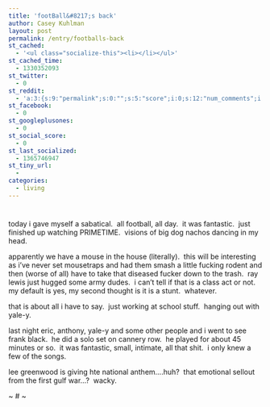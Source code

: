 ```yaml
---
title: 'footBall&#8217;s back'
author: Casey Kuhlman
layout: post
permalink: /entry/footballs-back
st_cached:
  - '<ul class="socialize-this"><li></li></ul>'
st_cached_time:
  - 1330352093
st_twitter:
  - 0
st_reddit:
  - 'a:3:{s:9:"permalink";s:0:"";s:5:"score";i:0;s:12:"num_comments";i:0;}'
st_facebook:
  - 0
st_googleplusones:
  - 0
st_social_score:
  - 0
st_last_socialized:
  - 1365746947
st_tiny_url:
  - 
categories:
  - living
---
```

# 

today i gave myself a sabatical.  all football, all day.  it was fantastic.  just finished up watching PRIMETIME.  visions of big dog nachos dancing in my head.

apparently we have a mouse in the house (literally).  this will be interesting as i’ve never set mousetraps and had them smash a little fucking rodent and then (worse of all) have to take that diseased fucker down to the trash.  ray lewis just hugged some army dudes.  i can’t tell if that is a class act or not.  my default is yes, my second thought is it is a stunt.  whatever.

that is about all i have to say.  just working at school stuff.  hanging out with yale-y. 

last night eric, anthony, yale-y and some other people and i went to see frank black.  he did a solo set on cannery row.  he played for about 45 minutes or so.  it was fantastic, small, intimate, all that shit.  i only knew a few of the songs.

lee greenwood is giving hte national anthem….huh?  that emotional sellout from the first gulf war…?  wacky.

~ # ~